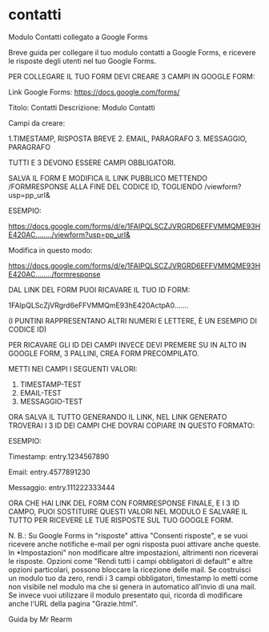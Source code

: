 # contatti
Modulo Contatti collegato a Google Forms

Breve guida per collegare il tuo modulo contatti a Google Forms, e ricevere le risposte degli utenti nel tuo Google Forms. 

PER COLLEGARE IL TUO FORM DEVI CREARE 3 CAMPI IN GOOGLE FORM:

Link Google Forms: https://docs.google.com/forms/

Titolo: Contatti 
Descrizione: Modulo Contatti 

Campi da creare:

1.TIMESTAMP, RISPOSTA BREVE
2. EMAIL, PARAGRAFO 
3. MESSAGGIO, PARAGRAFO 

TUTTI E 3 DEVONO ESSERE CAMPI OBBLIGATORI. 

SALVA IL FORM E MODIFICA IL LINK PUBBLICO METTENDO /FORMRESPONSE ALLA FINE DEL CODICE ID, TOGLIENDO /viewform?usp=pp_url&

ESEMPIO:

https://docs.google.com/forms/d/e/1FAIPQLSCZJVRGRD6EFFVMMQME93HE420AC......../viewform?usp=pp_url&

Modifica in questo modo:

https://docs.google.com/forms/d/e/1FAIPQLSCZJVRGRD6EFFVMMQME93HE420AC......../formresponse

DAL LINK DEL FORM PUOI RICAVARE IL TUO ID FORM:

1FAIpQLScZjVRgrd6eFFVMMQmE93hE420ActpA0.......

(I PUNTINI RAPPRESENTANO ALTRI NUMERI E LETTERE, È UN ESEMPIO DI CODICE ID) 

PER RICAVARE GLI ID DEI CAMPI INVECE DEVI PREMERE SU IN ALTO IN GOOGLE FORM, 3 PALLINI, CREA FORM PRECOMPILATO.

METTI NEI CAMPI I SEGUENTI VALORI:

1. TIMESTAMP-TEST
2. EMAIL-TEST 
3. MESSAGGIO-TEST

ORA SALVA IL TUTTO GENERANDO IL LINK, NEL LINK GENERATO TROVERAI I 3 ID DEI CAMPI CHE DOVRAI COPIARE IN QUESTO FORMATO:

ESEMPIO:

Timestamp:
entry.1234567890

Email:
entry.4577891230

Messaggio:
entry.111222333444

ORA CHE HAI LINK DEL FORM CON FORMRESPONSE FINALE, E I 3 ID CAMPO, PUOI SOSTITUIRE QUESTI VALORI NEL MODULO E SALVARE IL TUTTO PER RICEVERE LE TUE RISPOSTE SUL TUO GOOGLE FORM. 

N. B.: Su Google Forms in "risposte" attiva "Consenti risposte", e se vuoi ricevere anche notifiche e-mail per ogni risposta puoi attivare anche queste. 
In *Impostazioni" non modificare altre impostazioni, altrimenti non riceverai le risposte. Opzioni come "Rendi tutti i campi obbligatori di default" e altre opzioni particolari, possono bloccare la ricezione delle mail. Se costruisci un modulo tuo da zero, rendi i 3 campi obbligatori, timestamp lo metti come non visibile nel modulo ma che si genera in automatico all'invio di una mail. Se invece vuoi utilizzare il modulo presentato qui, ricorda di modificare anche l'URL della pagina "Grazie.html".

Guida by Mr Rearm
